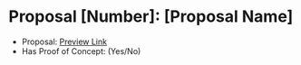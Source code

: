 # Proposal [Number]: [Proposal Name]

- Proposal: [Preview Link]()
- Has Proof of Concept: (Yes/No)
